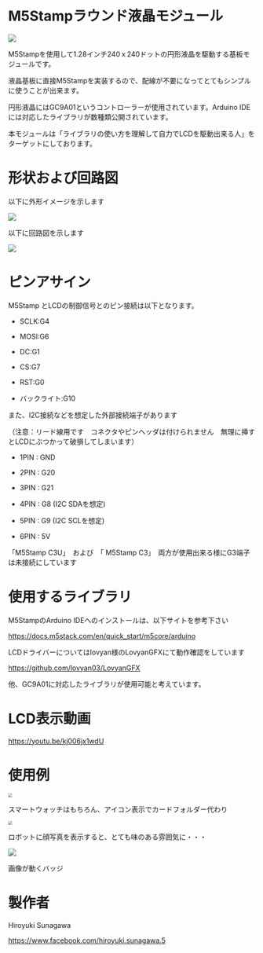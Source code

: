 # M5Stampラウンド液晶モジュール

![](gaiken.jpg)

M5Stampを使用して1.28インチ240ｘ240ドットの円形液晶を駆動する基板モジュールです。

液晶基板に直接M5Stampを実装するので、配線が不要になってとてもシンプルに使うことが出来ます。

円形液晶にはGC9A01というコントローラーが使用されています。Arduino IDEには対応したライブラリが数種類公開されています。

本モジュールは「ライブラリの使い方を理解して自力でLCDを駆動出来る人」をターゲットにしております。



# 形状および回路図

以下に外形イメージを示します

![](pcb_image.png)



以下に回路図を示します

![](schematic.png)





# ピンアサイン

M5Stamp とLCDの制御信号とのピン接続は以下となります。

- SCLK:G4

- MOSI:G6

- DC:G1

- CS:G7

- RST:G0

- バックライト:G10

  

また、I2C接続などを想定した外部接続端子があります

（注意：リード線用です　コネクタやピンヘッダは付けられません　無理に挿すとLCDにぶつかって破損してしまいます）

- 1PIN : GND

- 2PIN : G20

- 3PIN : G21

- 4PIN : G8 (I2C SDAを想定)

- 5PIN : G9 (I2C SCLを想定)

- 6PIN : 5V

  

「M5Stamp C3U」　および　「 M5Stamp C3」　両方が使用出来る様にG3端子は未接続にしています



# 使用するライブラリ

M5StampのArduino IDEへのインストールは、以下サイトを参考下さい

https://docs.m5stack.com/en/quick_start/m5core/arduino

LCDドライバーについてはlovyan様のLovyanGFXにて動作確認をしています

https://github.com/lovyan03/LovyanGFX

他、GC9A01に対応したライブラリが使用可能と考えています。





# LCD表示動画

https://youtu.be/kj006jx1wdU





# 使用例



<img src="use0.jpg" style="zoom: 50%;" />



スマートウォッチはもちろん、アイコン表示でカードフォルダー代わり



<img src="use1.jpg" style="zoom:50%;" />

ロボットに顔写真を表示すると、とても味のある雰囲気に・・・



![](nafuda.jpg)

画像が動くバッジ



# 製作者

Hiroyuki Sunagawa

https://www.facebook.com/hiroyuki.sunagawa.5